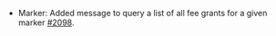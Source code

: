 * Marker: Added message to query a list of all fee grants for a given marker [#2098](https://github.com/provenance-io/provenance/issues/2098).
